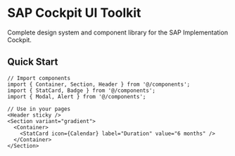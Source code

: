 # SAP Cockpit UI Toolkit

Complete design system and component library for the SAP Implementation Cockpit.

## Quick Start
```tsx
// Import components
import { Container, Section, Header } from '@/components';
import { StatCard, Badge } from '@/components';
import { Modal, Alert } from '@/components';

// Use in your pages
<Header sticky />
<Section variant="gradient">
  <Container>
    <StatCard icon={Calendar} label="Duration" value="6 months" />
  </Container>
</Section>